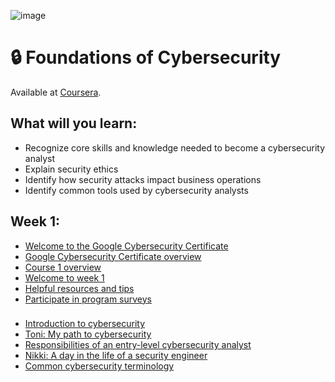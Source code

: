 ![image](https://github.com/AndreCoutinhom/cybersecurity_foundations/assets/91290799/971cec87-afdd-4838-9206-3a9e7470f3da)

# 🔒 Foundations of Cybersecurity

Available at [Coursera](https://www.coursera.org/learn/foundations-of-cybersecurity?skipBrowseRedirect=true).

## What will you learn:
* Recognize core skills and knowledge needed to become a cybersecurity analyst
* Explain security ethics
* Identify how security attacks impact business operations
* Identify common tools used by cybersecurity analysts

## Week 1:

* [Welcome to the Google Cybersecurity Certificate](Week%201/welcome.md)
* [Google Cybersecurity Certificate overview](https://www.coursera.org/learn/foundations-of-cybersecurity/supplement/qk2Wx/google-cybersecurity-certificate-overview)
* [Course 1 overview](https://www.coursera.org/learn/foundations-of-cybersecurity/supplement/QBRd5/course-1-overview)
* [Welcome to week 1](Week%201/welcome_2.md)
* [Helpful resources and tips](https://www.coursera.org/learn/foundations-of-cybersecurity/supplement/hx2Pt/helpful-resources-and-tips)
* [Participate in program surveys](https://www.coursera.org/learn/foundations-of-cybersecurity/supplement/9d6YS/participate-in-program-surveys)

###

* [Introduction to cybersecurity](Week%201/intro.md)
* [Toni: My path to cybersecurity](Week%201/toni_path.md)
* [Responsibilities of an entry-level cybersecurity analyst](Week%201/responsibilities.md)
* [Nikki: A day in the life of a security engineer](Week%201/nikki_life.md)
* [Common cybersecurity terminology](https://www.coursera.org/learn/foundations-of-cybersecurity/supplement/HL7Fa/common-cybersecurity-terminology) 

###

